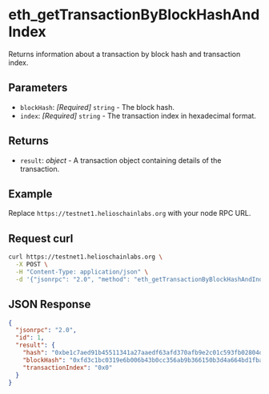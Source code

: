 # eth_getTransactionByBlockHashAndIndex

Returns information about a transaction by block hash and transaction index.

## Parameters

- `blockHash`: *[Required]* `string` - The block hash.
- `index`: *[Required]* `string` - The transaction index in hexadecimal format.

## Returns

- `result`: *object* - A transaction object containing details of the transaction.

## Example

Replace `https://testnet1.helioschainlabs.org` with your node RPC URL.

## Request curl
```sh
curl https://testnet1.helioschainlabs.org \
  -X POST \
  -H "Content-Type: application/json" \
  -d '{"jsonrpc": "2.0", "method": "eth_getTransactionByBlockHashAndIndex", "params": ["0xfd3c1bc0319e6b006b43b0cc356ab9b366150b3d4a664bd1fba73ba45ad3b732", "0x0"], "id": 1}'
```

## JSON Response
```json
{
  "jsonrpc": "2.0",
  "id": 1,
  "result": {
    "hash": "0xbe1c7aed91b45511341a27aaedf63afd370afb9e2c01c593fb02804d0325debf",
    "blockHash": "0xfd3c1bc0319e6b006b43b0cc356ab9b366150b3d4a664bd1fba73ba45ad3b732",
    "transactionIndex": "0x0"
  }
}
```